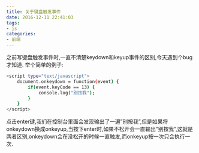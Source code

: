 ```yaml
---
title: 关于键盘触发事件
date: 2016-12-11 22:41:03
tags:
- js
categories:
- 前端
---
```


之前写键盘触发事件时,一直不清楚keydown和keyup事件的区别,今天遇到个bug才知道.
举个简单的例子:
```bash
<script type="text/javascript">  
    document.onkeydown = function(event) {
        if(event.keyCode == 13) {    
            console.log("别按我");
        }
    }
</script>
```
点击enter键,我们在控制台里面会发现输出了一遍”别按我”,但是如果将onkeydown换成onkeyup,当按下enter时,如果不松开会一直输出”别按我”,这就是两者区别,onkeydown会在没松开的时候一直触发,而onkeyup按一次只会执行一次.
